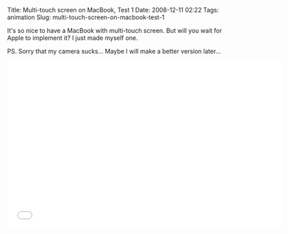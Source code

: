 Title: Multi-touch screen on MacBook, Test 1
Date: 2008-12-11 02:22
Tags: animation
Slug: multi-touch-screen-on-macbook-test-1

It's so nice to have a MacBook with multi-touch screen. But will you
wait for Apple to implement it? I just made myself one.

PS. Sorry that my camera sucks... Maybe I will make a better version
later...

<iframe width="640" height="390" src="//www.youtube.com/embed/1Ay8bWKR21U" frameborder="0" allowfullscreen></iframe>